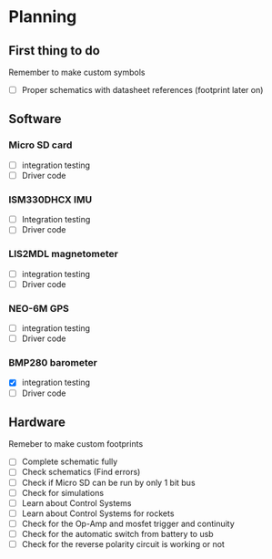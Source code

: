 # **Planning**

## **First thing to do**

Remember to make custom symbols
- [ ] Proper schematics with datasheet references (footprint later on)

## **Software**

### Micro SD card
- [ ] integration testing
- [ ] Driver code

### ISM330DHCX IMU
- [ ] Integration testing
- [ ] Driver code

### LIS2MDL magnetometer
- [ ] integration testing
- [ ] Driver code

### NEO-6M GPS 
- [ ] integration testing
- [ ] Driver code

### BMP280 barometer
- [x] integration testing
- [ ] Driver code

## **Hardware**

Remeber to make custom footprints

- [ ] Complete schematic fully
- [ ] Check schematics (Find errors)
- [ ] Check if Micro SD can be run by only 1 bit bus
- [ ] Check for simulations
- [ ] Learn about Control Systems
- [ ] Learn about Control Systems for rockets
- [ ] Check for the Op-Amp and mosfet trigger and continuity
- [ ] Check for the automatic switch from battery to usb
- [ ] Check for the reverse polarity circuit is working or not